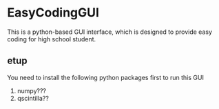 # EasyCodingGUI
This is a python-based GUI interface, which is designed to provide easy coding for high school student.

## etup
You need to install the following python packages first to run this GUI
  1. numpy???
  2. qscintilla??

